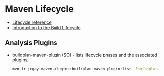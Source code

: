 # Maven Lifecycle

* [Lifecycle reference](https://maven.apache.org/ref/3.5.4/maven-core/lifecycles.html)
* [Introduction to the Build Lifecycle](https://maven.apache.org/guides/introduction/introduction-to-the-lifecycle.html)

## Analysis Plugins

* [buildplan-maven-plugin](http://buildplan.jcgay.fr/) ([SO](https://stackoverflow.com/a/35610377/125246)) - lists lifecycle phases and the associated plugins.

    ```bash
    mvn fr.jcgay.maven.plugins:buildplan-maven-plugin:list -Dbuildplan.tasks=clean,deploy
    ```